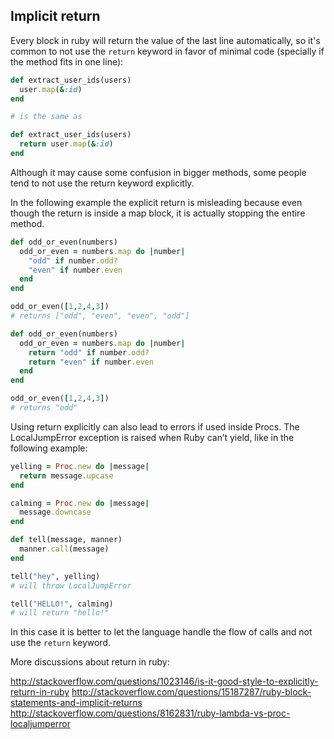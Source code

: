 ## Implicit return

Every block in ruby will return the value of the last line automatically, so it's common to not use the `return` keyword in favor of minimal code (specially if the method fits in one line):

```ruby
def extract_user_ids(users)
  user.map(&:id)
end

# is the same as

def extract_user_ids(users)
  return user.map(&:id)
end
```

Although it may cause some confusion in bigger methods, some people tend to not use the return keyword explicitly.

In the following example the explicit return is misleading because even though the return is inside a map block, it is actually stopping the entire method.

```ruby
def odd_or_even(numbers)
  odd_or_even = numbers.map do |number|
    "odd" if number.odd?
    "even" if number.even
  end
end

odd_or_even([1,2,4,3])
# returns ["odd", "even", "even", "odd"]

def odd_or_even(numbers)
  odd_or_even = numbers.map do |number|
    return "odd" if number.odd?
    return "even" if number.even
  end
end

odd_or_even([1,2,4,3])
# returns "odd"
```

Using return explicitly can also lead to errors if used inside Procs. The LocalJumpError exception is raised when Ruby can’t yield, like in the following example:

```ruby
yelling = Proc.new do |message|
  return message.upcase
end

calming = Proc.new do |message|
  message.downcase
end

def tell(message, manner)
  manner.call(message)
end

tell("hey", yelling)
# will throw LocalJumpError

tell("HELLO!", calming)
# will return "hello!"

```
In this case it is better to let the language handle the flow of calls and not use the `return` keyword.

More discussions about return in ruby:

http://stackoverflow.com/questions/1023146/is-it-good-style-to-explicitly-return-in-ruby
http://stackoverflow.com/questions/15187287/ruby-block-statements-and-implicit-returns
http://stackoverflow.com/questions/8162831/ruby-lambda-vs-proc-localjumperror


